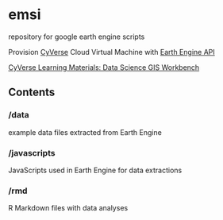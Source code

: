 # emsi
repository for google earth engine scripts

Provision [CyVerse](https://cyverse.org) Cloud Virtual Machine with [Earth Engine API](atmo.md)

[CyVerse Learning Materials: Data Science GIS Workbench](https://cyverse-neon-data-institute-2018.readthedocs-hosted.com/en/latest/)

## Contents

### /data

example data files extracted from Earth Engine

### /javascripts

JavaScripts used in Earth Engine for data extractions

### /rmd

R Markdown files with data analyses

